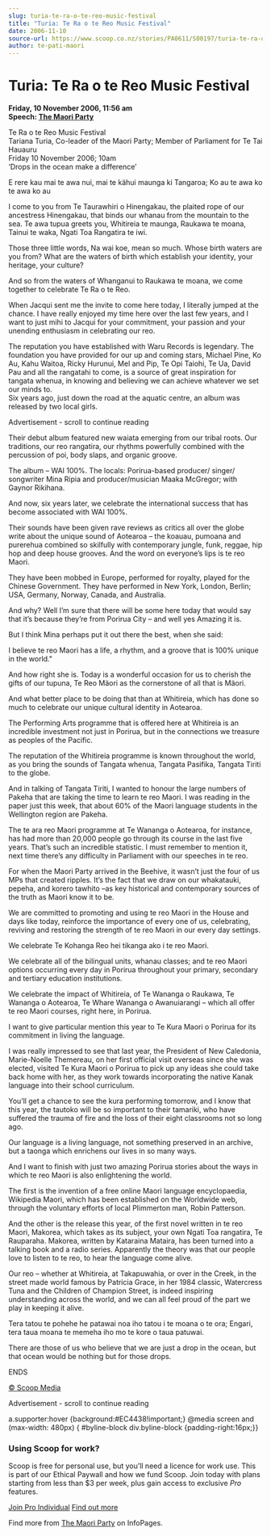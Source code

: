 ```yaml
---
slug: turia-te-ra-o-te-reo-music-festival
title: "Turia: Te Ra o te Reo Music Festival"
date: 2006-11-10
source-url: https://www.scoop.co.nz/stories/PA0611/S00197/turia-te-ra-o-te-reo-music-festival.htm
author: te-pati-maori
---
```

Turia: Te Ra o te Reo Music Festival
====================================

**Friday, 10 November 2006, 11:56 am**  
**Speech: [The Maori Party](https://info.scoop.co.nz/The_Maori_Party)**

Te Ra o te Reo Music Festival  
Tariana Turia, Co-leader of the Maori Party; Member of Parliament for Te Tai Hauauru  
Friday 10 November 2006; 10am  
‘Drops in the ocean make a difference’

E rere kau mai te awa nui, mai te kähui maunga ki Tangaroa; Ko au te awa ko te awa ko au

I come to you from Te Taurawhiri o Hinengakau, the plaited rope of our ancestress Hinengakau, that binds our whanau from the mountain to the sea. Te awa tupua greets you, Whitireia te maunga, Raukawa te moana, Tainui te waka, Ngati Toa Rangatira te iwi.

Those three little words, Na wai koe, mean so much. Whose birth waters are you from? What are the waters of birth which establish your identity, your heritage, your culture?

And so from the waters of Whanganui to Raukawa te moana, we come together to celebrate Te Ra o te Reo.

When Jacqui sent me the invite to come here today, I literally jumped at the chance. I have really enjoyed my time here over the last few years, and I want to just mihi to Jacqui for your commitment, your passion and your unending enthusiasm in celebrating our reo.

The reputation you have established with Waru Records is legendary. The foundation you have provided for our up and coming stars, Michael Pine, Ko Au, Kahu Waitoa, Ricky Hurunui, Mel and Pip, Te Opi Taiohi, Te Ua, David Pau and all the rangatahi to come, is a source of great inspiration for tangata whenua, in knowing and believing we can achieve whatever we set our minds to.  
Six years ago, just down the road at the aquatic centre, an album was released by two local girls.

Advertisement - scroll to continue reading





Their debut album featured new waiata emerging from our tribal roots. Our traditions, our reo rangatira, our rhythms powerfully combined with the percussion of poi, body slaps, and organic groove.

The album – WAI 100%. The locals: Porirua-based producer/ singer/ songwriter Mina Ripia and producer/musician Maaka McGregor; with Gaynor Rikihana.

And now, six years later, we celebrate the international success that has become associated with WAI 100%.

Their sounds have been given rave reviews as critics all over the globe write about the unique sound of Aotearoa – the koauau, pumoana and purerehua combined so skilfully with contemporary jungle, funk, reggae, hip hop and deep house grooves. And the word on everyone’s lips is te reo Maori.

They have been mobbed in Europe, performed for royalty, played for the Chinese Government. They have performed in New York, London, Berlin; USA, Germany, Norway, Canada, and Australia.

And why? Well I’m sure that there will be some here today that would say that it’s because they’re from Porirua City – and well yes Amazing it is.

But I think Mina perhaps put it out there the best, when she said:

I believe te reo Maori has a life, a rhythm, and a groove that is 100% unique in the world."

  
And how right she is. Today is a wonderful occasion for us to cherish the gifts of our tupuna, Te Reo Mäori as the cornerstone of all that is Mäori.

And what better place to be doing that than at Whitireia, which has done so much to celebrate our unique cultural identity in Aotearoa.

The Performing Arts programme that is offered here at Whitireia is an incredible investment not just in Porirua, but in the connections we treasure as peoples of the Pacific.

The reputation of the Whitireia programme is known throughout the world, as you bring the sounds of Tangata whenua, Tangata Pasifika, Tangata Tiriti to the globe.

And in talking of Tangata Tiriti, I wanted to honour the large numbers of Pakeha that are taking the time to learn te reo Maori. I was reading in the paper just this week, that about 60% of the Maori language students in the Wellington region are Pakeha.

The te ara reo Maori programme at Te Wananga o Aotearoa, for instance, has had more than 20,000 people go through its course in the last five years. That’s such an incredible statistic. I must remember to mention it, next time there’s any difficulty in Parliament with our speeches in te reo.

For when the Maori Party arrived in the Beehive, it wasn’t just the four of us MPs that created ripples. It’s the fact that we draw on our whakatauki, pepeha, and korero tawhito –as key historical and contemporary sources of the truth as Maori know it to be.

We are committed to promoting and using te reo Maori in the House and days like today, reinforce the importance of every one of us, celebrating, reviving and restoring the strength of te reo Maori in our every day settings.

We celebrate Te Kohanga Reo hei tikanga ako i te reo Maori.

We celebrate all of the bilingual units, whanau classes; and te reo Maori options occurring every day in Porirua throughout your primary, secondary and tertiary education institutions.

We celebrate the impact of Whitireia, of Te Wananga o Raukawa, Te Wananga o Aotearoa, Te Whare Wananga o Awanuiarangi – which all offer te reo Maori courses, right here, in Porirua.

I want to give particular mention this year to Te Kura Maori o Porirua for its commitment in living the language.

I was really impressed to see that last year, the President of New Caledonia, Marie-Noelle Themereau, on her first official visit overseas since she was elected, visited Te Kura Maori o Porirua to pick up any ideas she could take back home with her, as they work towards incorporating the native Kanak language into their school curriculum.

You’ll get a chance to see the kura performing tomorrow, and I know that this year, the tautoko will be so important to their tamariki, who have suffered the trauma of fire and the loss of their eight classrooms not so long ago.

Our language is a living language, not something preserved in an archive, but a taonga which enrichens our lives in so many ways.

And I want to finish with just two amazing Porirua stories about the ways in which te reo Maori is also enlightening the world.

The first is the invention of a free online Maori language encyclopaedia, Wikipedia Maori, which has been established on the Worldwide web, through the voluntary efforts of local Plimmerton man, Robin Patterson.

And the other is the release this year, of the first novel written in te reo Maori, Makorea, which takes as its subject, your own Ngati Toa rangatira, Te Rauparaha. Makorea, written by Kataraina Mataira, has been turned into a talking book and a radio series. Apparently the theory was that our people love to listen to te reo, to hear the language come alive.

Our reo – whether at Whitireia, at Takapuwahia, or over in the Creek, in the street made world famous by Patricia Grace, in her 1984 classic, Watercress Tuna and the Children of Champion Street, is indeed inspiring understanding across the world, and we can all feel proud of the part we play in keeping it alive.

Tera tatou te pohehe he patawai noa iho tatou i te moana o te ora; Engari, tera taua moana te memeha iho mo te kore o taua patuwai.

There are those of us who believe that we are just a drop in the ocean, but that ocean would be nothing but for those drops.

ENDS

[© Scoop Media](http://www.scoop.co.nz/about/terms.html)  

Advertisement - scroll to continue reading



a.supporter:hover {background:#EC4438!important;} @media screen and (max-width: 480px) { #byline-block div.byline-block {padding-right:16px;}}

### Using Scoop for work?

Scoop is free for personal use, but you’ll need a licence for work use. This is part of our Ethical Paywall and how we fund Scoop. Join today with plans starting from less than $3 per week, plus gain access to exclusive _Pro_ features.  
  
[Join Pro Individual](https://pro.scoop.co.nz/Individual/?from=ProIn24) [Find out more](https://pro.scoop.co.nz/using-scoop-for-work/?from=ProIn24)

Find more from [The Maori Party](https://info.scoop.co.nz/The_Maori_Party) on InfoPages.